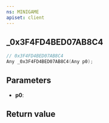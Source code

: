 ```yaml
---
ns: MINIGAME
apiset: client
---
```

## _0x3F4FD4BED07AB8C4

```c
// 0x3F4FD4BED07AB8C4
Any _0x3F4FD4BED07AB8C4(Any p0);
```


## Parameters
* **p0**:

## Return value


